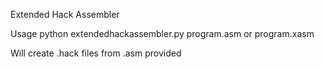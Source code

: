 Extended Hack Assembler

Usage python extendedhackassembler.py program.asm or program.xasm

Will create .hack files from .asm provided
